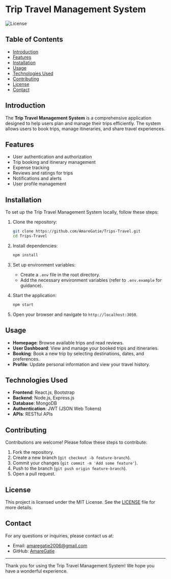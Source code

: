 # Trip Travel Management System

![License](https://img.shields.io/badge/license-MIT-blue.svg)

## Table of Contents

- [Introduction](#introduction)
- [Features](#features)
- [Installation](#installation)
- [Usage](#usage)
- [Technologies Used](#technologies-used)
- [Contributing](#contributing)
- [License](#license)
- [Contact](#contact)

## Introduction

The **Trip Travel Management System** is a comprehensive application designed to help users plan and manage their trips efficiently. The system allows users to book trips, manage itineraries, and share travel experiences.

## Features

- User authentication and authorization
- Trip booking and itinerary management
- Expense tracking
- Reviews and ratings for trips
- Notifications and alerts
- User profile management

## Installation

To set up the Trip Travel Management System locally, follow these steps:

1. Clone the repository:
    ```sh
    git clone https://github.com/AmareGatie/Trips-Travel.git
    cd Trips-Travel
    ```

2. Install dependencies:
    ```sh
    npm install
    ```

3. Set up environment variables:
    - Create a `.env` file in the root directory.
    - Add the necessary environment variables (refer to `.env.example` for guidance).

4. Start the application:
    ```sh
    npm start
    ```

5. Open your browser and navigate to `http://localhost:3050`.

## Usage

- **Homepage**: Browse available trips and read reviews.
- **User Dashboard**: View and manage your booked trips and itineraries.
- **Booking**: Book a new trip by selecting destinations, dates, and preferences.
- **Profile**: Update personal information and view your travel history.

## Technologies Used

- **Frontend**: React.js, Bootstrap
- **Backend**: Node.js, Express.js
- **Database**: MongoDB
- **Authentication**: JWT (JSON Web Tokens)
- **APIs**: RESTful APIs

## Contributing

Contributions are welcome! Please follow these steps to contribute:

1. Fork the repository.
2. Create a new branch (`git checkout -b feature-branch`).
3. Commit your changes (`git commit -m 'Add some feature'`).
4. Push to the branch (`git push origin feature-branch`).
5. Open a pull request.

## License

This project is licensed under the MIT License. See the [LICENSE](LICENSE) file for more details.

## Contact

For any questions or inquiries, please contact us at:
- Email: amaregatie2006@gmail.com
- GitHub: [AmareGatie](https://github.com/AmareGatie)

---

Thank you for using the Trip Travel Management System! We hope you have a wonderful experience.
